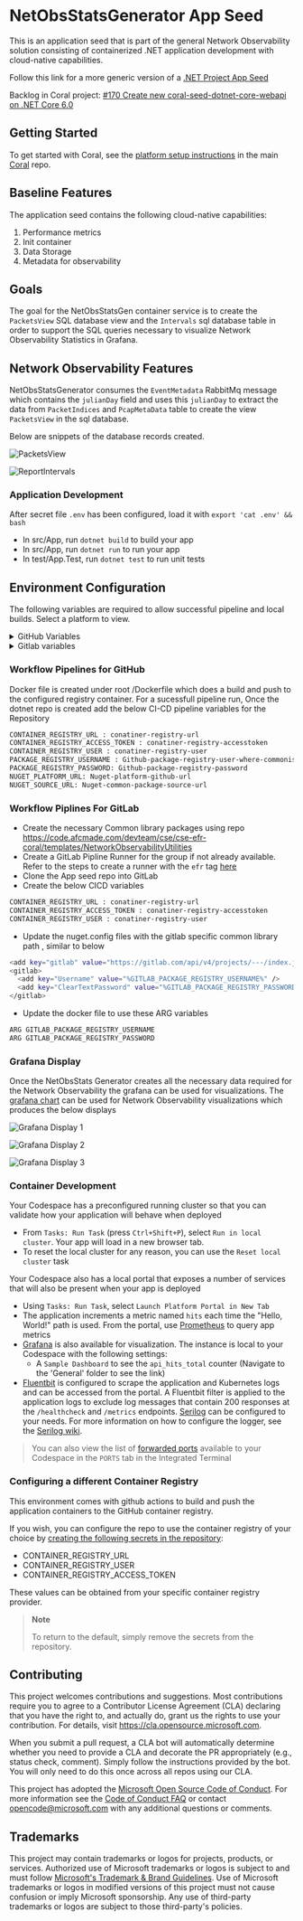 # NetObsStatsGenerator App Seed

This is an application seed that is part of the general Network Observability solution consisting of containerized .NET application development with cloud-native capabilities.

Follow this link for a more generic version of a [.NET Project App Seed](https://github.com/microsoft/coral-seed-dotnet-core-webapi)

Backlog in Coral project: [#170 Create new coral-seed-dotnet-core-webapi on .NET Core 6.0](https://github.com/microsoft/coral/issues/170)

## Getting Started

To get started with Coral, see the [platform setup instructions](https://github.com/microsoft/coral/blob/main/docs/platform-setup.md) in the main [Coral](https://github.com/microsoft/coral) repo.

## Baseline Features

The application seed contains the following cloud-native capabilities:

1. Performance metrics
2. Init container
3. Data Storage
4. Metadata for observability

## Goals

The goal for the NetObsStatsGen container service is to create the  `PacketsView` SQL database view and the `Intervals` sql database table in order to support the SQL queries necessary to visualize Network Observability Statistics in Grafana.

## Network Observability Features

NetObsStatsGenerator consumes the `EventMetadata` RabbitMq message which contains the `julianDay` field and uses this `julianDay` to extract the data from `PacketIndices` and `PcapMetaData` table to create the view `PacketsView` in the sql database.

Below are snippets of the database records created.

![PacketsView](./docs/PacketsView.png)

![ReportIntervals](./docs/ReportIntervals.png)

### Application Development

After secret file `.env` has been configured, load it with `export 'cat .env' && bash`

- In src/App, run `dotnet build` to build your app
- In src/App, run `dotnet run` to run your app
- In test/App.Test, run `dotnet test` to run unit tests

## Environment Configuration

The following variables are required to allow  successful pipeline and local builds. Select a platform to view.

<details>
  <summary>GitHub Variables</summary>

### In local `.env` file

NAME | REQUIRED (Y/N) | PURPOSE / EXAMPLE VALUES
--- | --- | ---
GITHUB_PACKAGE_REGISTRY_USERNAME | Y | username to authenticate to github / `username`. This token can be obtained by going to `Profile` -> `Settings` -> `Developer Settings` -> `Personal Access Tokens(PAT)`. It must contain at least `repo`, `workflow`, and `write:packages` permissions.
GITHUB_PACKAGE_REGISTRY_PASSWORD | Y | password to authenticate to github / `Dxxxxxxxxxxxxx`. This token can be obtained by going to `Profile` -> `Settings` -> `Developer Settings` -> `Personal Access Tokens(PAT)`. It must contain at least `repo`, `workflow`, and `write:packages` permissions.
NUGET_PLATFORM_URL | Y | platform URL to allow required common package imports / `https://nuget.pkg.github.com/<your-org-name>/index.json`
NUGET_SOURCE_URL | Y | nuget source URL to allow required nuget owned package imports / `https://api.nuget.org/v3/index.json`

See [.env.example](.env.example) for more info

### In repository's CI/CD setting variables

Repo action secrets can be modified at `Repo` -> `Settings` -> `Secrets` -> `Actions` -> `New repository secret`

NAME | REQUIRED (Y/N) | PURPOSE / EXAMPLE VALUES
--- | --- | ---
CONTAINER_REGISTRY_URL | Y | endpoint for container registry for pipeline to push image to / `xxxx.azurecr.com`
CONTAINER_REGISTRY_USER | Y | username to authenticate to the destination container registry / `registry_user`
CONTAINER_REGISTRY_ACCESS_TOKEN | Y | password to authenticate to the destination container registry / `xxxxxxxxxxxxxxxxxxxx`
PACKAGE_REGISTRY_USERNAME | Y | username to authenticate to github / `username`. This token can be obtained by going to `Profile` -> `Settings` -> `Developer Settings` -> `Personal Access Tokens(PAT)`. It must contain at least `repo`, `workflow`, and `write:packages` permissions.
PACKAGE_REGISTRY_PASSWORD | Y | password to authenticate to github / `ghp_xxxxxxxxxxxxx`. This token can be obtained by going to `Profile` -> `Settings` -> `Developer Settings` -> `Personal Access Tokens(PAT)`. It must contain at least `repo`, `workflow`, and `write:packages` permissions.
NUGET_PLATFORM_URL | Y | platform URL to allow required common package imports / `https://<your_repo_domain>/api/v4/projects/<common_package_group_id>/nuget/index.json`
NUGET_SOURCE_URL | Y | nuget source URL to allow required nuget owned package imports / `https://api.nuget.org/v3/index.json`

### In local Dockerfile

Make sure the dockerfile contains the following ARGs:

```bash
ARG GITHUB_PACKAGE_REGISTRY_USERNAME
ARG GITHUB_PACKAGE_REGISTRY_PASSWORD
ARG NUGET_SOURCE_URL
ARG NUGET_PLATFORM_URL
```

</details>

<details>
  <summary>Gitlab variables</summary>
In repo's `nuget.config` file, update the file to point to use gitlab variables, such as

```bash
<?xml version="1.0" encoding="utf-8"?>
<configuration>
  <packageSources>
     <clear />
	 <add key="nuget" value="%NUGET_SOURCE_URL%" />
	 <add key="gitlab" value="%NUGET_PLATFORM_URL%" />
  </packageSources>
  <packageSourceCredentials>
     <gitlab>
         <add key="Username" value="%GITLAB_PACKAGE_REGISTRY_USERNAME%" />
         <add key="ClearTextPassword" value="%GITLAB_PACKAGE_REGISTRY_PASSWORD%" />
     </gitlab>
  </packageSourceCredentials>
</configuration>
```

  NAME | REQUIRED (Y/N) | PURPOSE / EXAMPLE VALUES
--- | --- | ---
GITLAB_PACKAGE_REGISTRY_USERNAME | Y | username to authenticate to gitlab / `First.Last`. Unlike the variable in pipeline, this value must be the exact unique name of the deploy token. This token can be obtained by going to `Repo` -> `Settings` -> `Repository` -> `Deploy Tokens`.
GITLAB_PACKAGE_REGISTRY_PASSWORD | Y | password to authenticate to gitlab / `Dxxxxxxxxxxxxx`. This token can be obtained by going to `Repo` -> `Settings` -> `Repository` -> `Deploy Tokens`.
NUGET_PLATFORM_URL | Y | platform URL to allow required common package imports / `https://<your_repo_domain>/api/v4/projects/<common_package_group_id>/nuget/index.json`
NUGET_SOURCE_URL | Y | nuget source URL to allow required nuget owned package imports / `https://api.nuget.org/v3/index.json`

See [.env.example](.env.example) for more info

### In repository's CI/CD setting variables

NAME | REQUIRED (Y/N) | PURPOSE / EXAMPLE VALUES
--- | --- | ---
CONTAINER_REGISTRY_URL | Y | endpoint for container registry for pipeline to push image to / `xxxx.azurecr.com`
CONTAINER_REGISTRY_USER | Y | username to authenticate to the destination container registry / `registry_user`
CONTAINER_REGISTRY_ACCESS_TOKEN | Y | password to authenticate to the destination container registry / `xxxxxxxxxxxxxxxxxxxx`
NUGET_PLATFORM_URL | Y | platform URL to allow required common package imports / `https://<your_repo_domain>/api/v4/projects/<common_package_group_id>/nuget/index.json`
NUGET_SOURCE_URL | Y | nuget source URL to allow required nuget owned package imports / `https://api.nuget.org/v3/index.json`

### In local Dockerfile

Make sure the dockerfile contains the following ARGs:

```bash
ARG GITLAB_PACKAGE_REGISTRY_USERNAME
ARG GITLAB_PACKAGE_REGISTRY_PASSWORD
ARG NUGET_SOURCE_URL
ARG NUGET_PLATFORM_URL
```

</details>

### Workflow Pipelines for GitHub

Docker file is created under root /Dockerfile which does a build and push to the configured registry container.
For a sucessfull pipeline run, Once the dotnet repo is created add the below CI-CD pipeline variables for the Repository

```bash
CONTAINER_REGISTRY_URL : conatiner-registry-url
CONTAINER_REGISTRY_ACCESS_TOKEN : conatiner-registry-accesstoken
CONTAINER_REGISTRY_USER : conatiner-registry-user
PACKAGE_REGISTRY_USERNAME : Github-package-registry-user-where-commonisstored
PACKAGE_REGISTRY_PASSWORD: Github-package-registry-password
NUGET_PLATFORM_URL: Nuget-platform-github-url
NUGET_SOURCE_URL: Nuget-common-package-source-url
```

### Workflow Piplines For GitLab

- Create the necessary Common library packages using repo https://code.afcmade.com/devteam/cse/cse-efr-coral/templates/NetworkObservabilityUtilities
- Create a GitLab Pipline Runner for the group if not already available. Refer to the steps to create a runner with the `efr` tag [here](https://dev.azure.com/CSECodeHub/CSE%20Gov%20-%20Mission%20Capabilities/_wiki/wikis/513266---EFR---Azure-Mission-Edge-Application-Platform.wiki/31862/GitLab-Runner-for-use-with-Coral-GitLab-pipelines)
- Clone the App seed repo into GitLab
- Create the below CICD variables

```bash
CONTAINER_REGISTRY_URL : conatiner-registry-url
CONTAINER_REGISTRY_ACCESS_TOKEN : conatiner-registry-accesstoken
CONTAINER_REGISTRY_USER : conatiner-registry-user
```

- Update the nuget.config files with the gitlab specific common library path , similar to below

```bash
<add key="gitlab" value="https://gitlab.com/api/v4/projects/---/index.json" /> 
<gitlab>
  <add key="Username" value="%GITLAB_PACKAGE_REGISTRY_USERNAME%" />
  <add key="ClearTextPassword" value="%GITLAB_PACKAGE_REGISTRY_PASSWORD%" />
</gitlab>
```

- Update the docker file to use these ARG variables 

``` bash
ARG GITLAB_PACKAGE_REGISTRY_USERNAME
ARG GITLAB_PACKAGE_REGISTRY_PASSWORD
```

### Grafana Display

Once the NetObsStats Generator creates all the necessary data required for the Network Observability the grafana can be used for visualizations. The [grafana chart](./docs/grafana.json) can be used for Network Observability visualizations which produces the below displays

![Grafana Display 1](./docs/Grafana1.png)

![Grafana Display 2](./docs/Grafana2.png)

![Grafana Display 3](./docs/Grafana3.png)

### Container Development

Your Codespace has a preconfigured running cluster so that you can validate how your application will behave when deployed

- From `Tasks: Run Task` (press `Ctrl+Shift+P`), select `Run in local cluster`. Your app will load in a new browser tab.
- To reset the local cluster for any reason, you can use the `Reset local cluster` task

Your Codespace also has a local portal that exposes a number of services that will also be present when your app is deployed

- Using `Tasks: Run Task`, select `Launch Platform Portal in New Tab`
- The application increments a metric named `hits` each time the "Hello, World!" path is used. From the portal, use [Prometheus](https://prometheus.io/) to query app metrics
- [Grafana](https://grafana.com/) is also available for visualization. The instance is local to your Codespace with the following settings:
  - A `Sample Dashboard` to see the `api_hits_total` counter (Navigate to the 'General' folder to see the link)
- [Fluentbit](https://fluentbit.io/) is configured to scrape the application and Kubernetes logs and can be accessed from the portal. A Fluentbit filter is applied to the application logs to exclude log messages that contain 200 responses at the `/healthcheck` and `/metrics` endpoints. [Serilog](https://serilog.net/) can be configured to your needs. For more information on how to configure the logger, see the [Serilog wiki](https://github.com/serilog/serilog/wiki/Configuration-Basics).

> You can also view the list of [forwarded ports](https://docs.github.com/en/codespaces/developing-in-codespaces/forwarding-ports-in-your-codespace) available to your Codespace in the `PORTS` tab in the Integrated Terminal

### Configuring a different Container Registry

This environment comes with github actions to build and push the application containers to the GitHub container registry.

If you wish, you can configure the repo to use the container registry of your choice by [creating the following secrets in the repository](https://docs.github.com/en/actions/reference/encrypted-secrets#creating-encrypted-secrets-for-a-repository):

- CONTAINER_REGISTRY_URL
- CONTAINER_REGISTRY_USER
- CONTAINER_REGISTRY_ACCESS_TOKEN

These values can be obtained from your specific container registry provider.

> **Note**
>
> To return to the default, simply remove the secrets from the repository.

## Contributing

This project welcomes contributions and suggestions.  Most contributions require you to agree to a
Contributor License Agreement (CLA) declaring that you have the right to, and actually do, grant us
the rights to use your contribution. For details, visit https://cla.opensource.microsoft.com.

When you submit a pull request, a CLA bot will automatically determine whether you need to provide
a CLA and decorate the PR appropriately (e.g., status check, comment). Simply follow the instructions
provided by the bot. You will only need to do this once across all repos using our CLA.

This project has adopted the [Microsoft Open Source Code of Conduct](https://opensource.microsoft.com/codeofconduct/).
For more information see the [Code of Conduct FAQ](https://opensource.microsoft.com/codeofconduct/faq/) or
contact [opencode@microsoft.com](mailto:opencode@microsoft.com) with any additional questions or comments.

## Trademarks

This project may contain trademarks or logos for projects, products, or services. Authorized use of Microsoft
trademarks or logos is subject to and must follow
[Microsoft's Trademark & Brand Guidelines](https://www.microsoft.com/en-us/legal/intellectualproperty/trademarks/usage/general).
Use of Microsoft trademarks or logos in modified versions of this project must not cause confusion or imply Microsoft sponsorship.
Any use of third-party trademarks or logos are subject to those third-party's policies.
